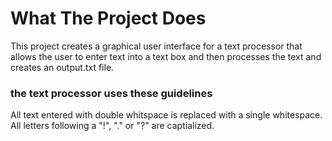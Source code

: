 # What The Project Does
This project creates a graphical user interface for a text processor that allows the user to enter text into a text box and then processes the text and creates an output.txt file.
### the text processor uses these guidelines
All text entered with double whitspace is replaced with a single whitespace.
All letters following a "!", "." or "?" are captialized.

